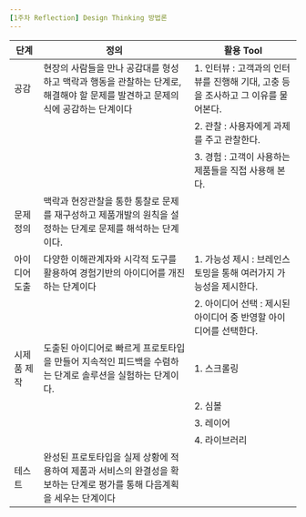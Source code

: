 ```yaml
---
[1주차 Reflection] Design Thinking 방법론
---
```

| 단계 | 정의 | 활용 Tool
|----|----|----
| 공감 |  현장의 사람들을 만나 공감대를 형성하고 맥락과 행동을 관찰하는 단계로, 해결해야 할 문제를 발견하고 문제의식에 공감하는 단계이다 | 1. 인터뷰 : 고객과의 인터뷰를 진행해 기대, 고충 등을 조사하고 그 이유를 물어본다.
| | | 2. 관찰 : 사용자에게 과제를 주고 관찰한다.
| | | 3. 경험 : 고객이 사용하는 제품들을 직접 사용해 본다.
| 문제 정의 | 맥락과 현장관찰을 통한 통찰로 문제를 재구성하고 제품개발의 원칙을 설정하는 단계로 문제를 해석하는 단계이다. | 
| 아이디어 도출 | 다양한 이해관계자와 시각적 도구를 활용하여 경험기반의 아이디어를 개진하는 단계이다 | 1. 가능성 제시 : 브레인스토밍을 통해 여러가지 가능성을 제시한다.
| | | 2. 아이디어 선택 : 제시된 아이디어 중 반영할 아이디어를 선택한다.
| 시제품 제작 | 도출된 아이디어로 빠르게 프로토타입을 만들어 지속적인 피드백을 수렴하는 단계로 솔루션을 실험하는 단계이다. | 1. 스크롤링
| | | 2. 심볼
| | | 3. 레이어
| | | 4. 라이브러리
| 테스트 |  완성된 프로토타입을 실제 상황에 적용하여 제품과 서비스의 완결성을 확보하는 단계로 평가를 통해 다음계획을 세우는 단계이다 | 
